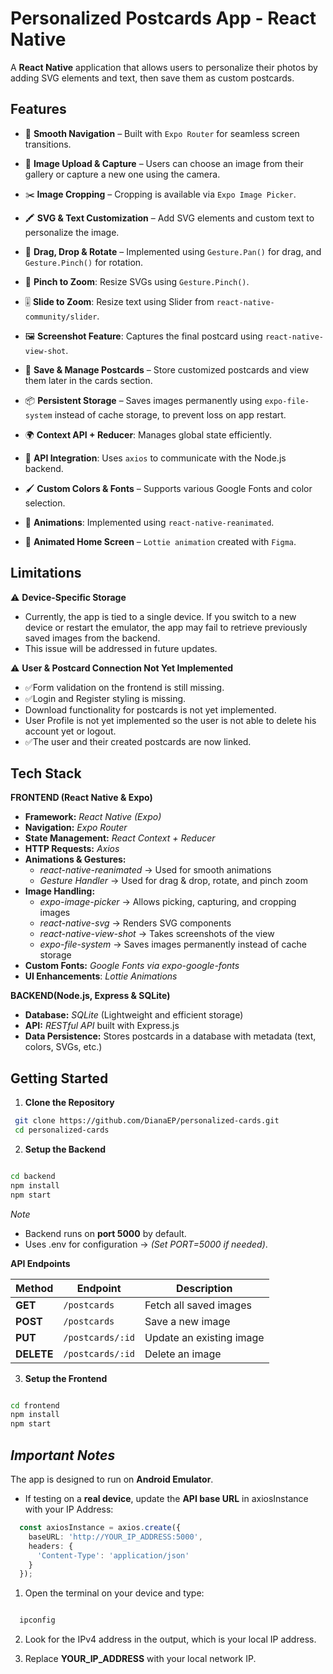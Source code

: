# Personalized Postcards App - React Native

A **React Native** application that allows users to personalize their photos by adding SVG elements and text, then save them as custom postcards.

## Features

- 🧭 **Smooth Navigation** – Built with `Expo Router` for seamless screen transitions.

- 🤳 **Image Upload & Capture** – Users can choose an image from their gallery or capture a new one using the camera.
- ✂️ **Image Cropping** – Cropping is available via `Expo Image Picker`.
- 🖍️ **SVG & Text Customization** – Add SVG elements and custom text to personalize the image.
- 🫳 **Drag, Drop & Rotate** – Implemented using `Gesture.Pan()` for drag, and `Gesture.Pinch()` for rotation.
- 🤏 **Pinch to Zoom**: Resize SVGs using `Gesture.Pinch()`.
- 🎚️ **Slide to Zoom**: Resize text using Slider from `react-native-community/slider`.
- 🖼️ **Screenshot Feature**: Captures the final postcard using `react-native-view-shot`.

- 💾 **Save & Manage Postcards** – Store customized postcards and view them later in the cards section.
- 📦 **Persistent Storage** – Saves images permanently using `expo-file-system` instead of cache storage, to prevent loss on app restart.
- 🌍 **Context API + Reducer**: Manages global state efficiently.  
- 🛬 **API Integration**: Uses `axios` to communicate with the Node.js backend.  

- 🖌️ **Custom Colors & Fonts** – Supports various Google Fonts and color selection.
- 🔁 **Animations**: Implemented using `react-native-reanimated`.
- 🎥 **Animated Home Screen** – `Lottie animation` created with `Figma`.

## Limitations
⚠️  **Device-Specific Storage**  
- Currently, the app is tied to a single device. If you switch to a new device or restart the emulator, the app may fail to retrieve previously saved images from the backend.
- This issue will be addressed in future updates.

⚠️ **User & Postcard Connection Not Yet Implemented**  
- ✅Form validation on the frontend is still missing.
- ✅Login and Register styling is missing.
- Download functionality for postcards is not yet implemented.
- User Profile is not yet implemented so the user is not able to delete his account yet or logout.
- ✅The user and their created postcards are now linked.




## Tech Stack

**FRONTEND (React Native & Expo)**
- **Framework:** *React Native (Expo)* 
- **Navigation:** *Expo Router*
- **State Management:** *React Context + Reducer*
- **HTTP Requests:** *Axios*
- **Animations & Gestures:**
  - *react-native-reanimated* → Used for smooth animations 
  - *Gesture Handler* → Used for drag & drop, rotate, and pinch zoom
- **Image Handling:**
  - *expo-image-picker* → Allows picking, capturing, and cropping images
  - *react-native-svg* → Renders SVG components
  - *react-native-view-shot* → Takes screenshots of the view
  - *expo-file-system* → Saves images permanently instead of cache storage
- **Custom Fonts:** *Google Fonts via expo-google-fonts*
- **UI Enhancements**: *Lottie Animations*

**BACKEND(Node.js, Express & SQLite)**

- **Database:** *SQLite* (Lightweight and efficient storage)
- **API:** *RESTful API* built with Express.js
- **Data Persistence:** Stores postcards in a database with metadata (text, colors, SVGs, etc.)

## Getting Started

1. **Clone the Repository**

``` bash
 git clone https://github.com/DianaEP/personalized-cards.git
 cd personalized-cards

```


2. **Setup the Backend**

```bash

cd backend
npm install
npm start

```

*Note*
- Backend runs on **port 5000** by default.
- Uses .env for configuration → *(Set PORT=5000 if needed)*.

**API Endpoints**

| **Method** | **Endpoint**        | **Description**                |
|------------|---------------------|--------------------------------|
| **GET**    | `/postcards`        | Fetch all saved images         |
| **POST**   | `/postcards`        | Save a new image               |
| **PUT**    | `/postcards/:id`    | Update an existing image       |
| **DELETE** | `/postcards/:id`    | Delete an image                |



3. **Setup the Frontend**

```bash

cd frontend
npm install
npm start

```



## ***Important Notes***
The app is designed to run on **Android Emulator**.
  - If testing on a **real device**, update the **API base URL** in axiosInstance with your IP Address:

```ts
  const axiosInstance = axios.create({
    baseURL: 'http://YOUR_IP_ADDRESS:5000',
    headers: {
      'Content-Type': 'application/json'
    }
  });

```
1. Open the terminal on your device and type:

```bash 

  ipconfig

```

2. Look for the IPv4 address in the output, which is your local IP address.

3. Replace **YOUR_IP_ADDRESS** with your local network IP.













